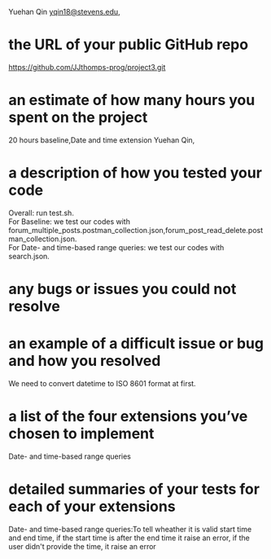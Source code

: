 Yuehan Qin yqin18@stevens.edu, 
# the URL of your public GitHub repo
https://github.com/JJthomps-prog/project3.git
# an estimate of how many hours you spent on the project
20 hours baseline,Date and time extension Yuehan Qin,
# a description of how you tested your code
Overall: run test.sh.  
For Baseline: we test our codes with forum_multiple_posts.postman_collection.json,forum_post_read_delete.postman_collection.json.  
For Date- and time-based range queries: we test our codes with search.json.   
# any bugs or issues you could not resolve

# an example of a difficult issue or bug and how you resolved
We need to convert datetime to ISO 8601 format at first.
# a list of the four extensions you’ve chosen to implement
Date- and time-based range queries
# detailed summaries of your tests for each of your extensions
Date- and time-based range queries:To tell wheather it is valid start time and end time, if the start time is after the end time it raise an error, if the user didn't provide the time, it raise an error

